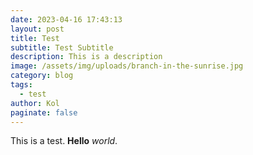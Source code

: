 ```yaml
---
date: 2023-04-16 17:43:13
layout: post
title: Test
subtitle: Test Subtitle
description: This is a description
image: /assets/img/uploads/branch-in-the-sunrise.jpg
category: blog
tags:
  - test
author: Kol
paginate: false
---
```

T﻿his is a test.  **Hello** *world*.